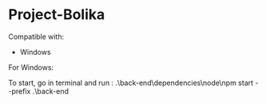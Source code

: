 # Project-Bolika
Compatible with:
- Windows

For Windows:

To start, go in terminal and run :
.\back-end\dependencies\node\npm start --prefix .\back-end